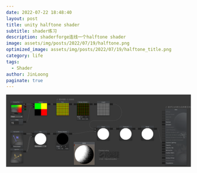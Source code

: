 ```yaml
---
date: 2022-07-22 18:48:40
layout: post
title: unity halftone shader
subtitle: shader练习
description: shaderforge连线一个halftone shader
image: assets/img/posts/2022/07/19/halftone.png
optimized_image: assets/img/posts/2022/07/19/halftone_title.png
category: life
tags:
  - Shader
author: JinLoong
paginate: true
---
```

![](assets/img/posts/2022/07/19/halftone.png)
